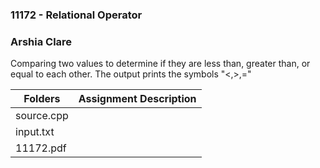 ### 11172 - Relational Operator
### Arshia Clare
Comparing two values to determine if they are less than, greater than, or equal to each other. The output prints the symbols "<,>,="

| Folders     | Assignment Description |
| ----------- | ---------------------- |
|source.cpp   |                        |
|input.txt    |                        |
|11172.pdf    |                        |
